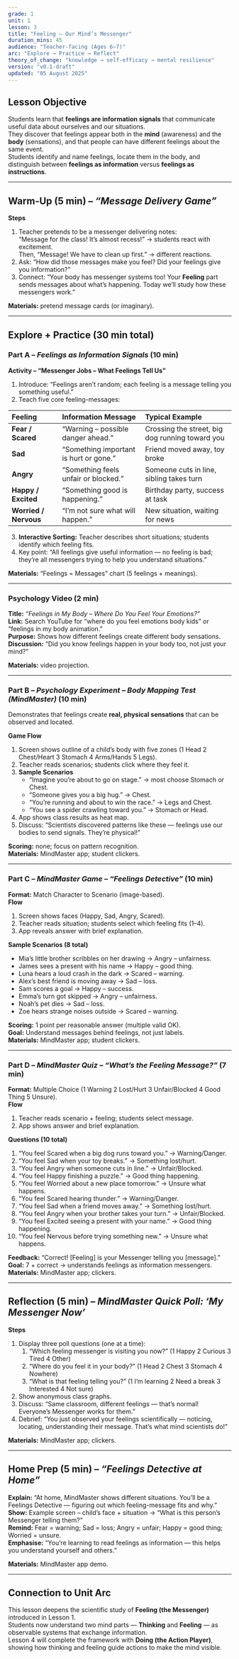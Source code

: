 ```yaml
---
grade: 1
unit: 1
lesson: 3
title: "Feeling – Our Mind’s Messenger"
duration_mins: 45
audience: "Teacher-facing (Ages 6–7)"
arc: "Explore → Practice → Reflect"
theory_of_change: "knowledge → self-efficacy → mental resilience"
version: "v0.1-draft"
updated: "05 August 2025"
---
```


## Lesson Objective
Students learn that **feelings are information signals** that communicate useful data about ourselves and our situations.  
They discover that feelings appear both in the **mind** (awareness) and the **body** (sensations), and that people can have different feelings about the same event.  
Students identify and name feelings, locate them in the body, and distinguish between **feelings as information** versus **feelings as instructions**.

---

## Warm-Up (5 min) – *“Message Delivery Game”*

**Steps**
1. Teacher pretends to be a messenger delivering notes:  
   “Message for the class! It’s almost recess!” → students react with excitement.  
   Then, “Message! We have to clean up first.” → different reactions.  
2. Ask: “How did those messages make you feel? Did your feelings give you information?”  
3. Connect: “Your body has messenger systems too! Your **Feeling** part sends messages about what’s happening. Today we’ll study how these messengers work.”

**Materials:** pretend message cards (or imaginary).

---

## Explore + Practice (30 min total)

### Part A – *Feelings as Information Signals* (10 min)

**Activity – “Messenger Jobs – What Feelings Tell Us”**
1. Introduce: “Feelings aren’t random; each feeling is a message telling you something useful.”  
2. Teach five core feeling-messages:

| Feeling | Information Message | Typical Example |
|:---|:---|:---|
| **Fear / Scared** | “Warning – possible danger ahead.” | Crossing the street, big dog running toward you |
| **Sad** | “Something important is hurt or gone.” | Friend moved away, toy broke |
| **Angry** | “Something feels unfair or blocked.” | Someone cuts in line, sibling takes turn |
| **Happy / Excited** | “Something good is happening.” | Birthday party, success at task |
| **Worried / Nervous** | “I’m not sure what will happen.” | New situation, waiting for news |

3. **Interactive Sorting:** Teacher describes short situations; students identify which feeling fits.  
4. Key point: “All feelings give useful information — no feeling is bad; they’re all messengers trying to help you understand situations.”

**Materials:** “Feelings = Messages” chart (5 feelings + meanings).

---

### Psychology Video (2 min)

**Title:** *“Feelings in My Body – Where Do You Feel Your Emotions?”*  
**Link:** Search YouTube for “where do you feel emotions body kids” or “feelings in my body animation.”  
**Purpose:** Shows how different feelings create different body sensations.  
**Discussion:** “Did you know feelings happen in your body too, not just your mind?”  

**Materials:** video projection.

---

### Part B – *Psychology Experiment – Body Mapping Test (MindMaster)* (10 min)

Demonstrates that feelings create **real, physical sensations** that can be observed and located.

**Game Flow**
1. Screen shows outline of a child’s body with five zones (1 Head  2 Chest/Heart  3 Stomach  4 Arms/Hands  5 Legs).  
2. Teacher reads scenarios; students click where they feel it.  
3. **Sample Scenarios**  
   - “Imagine you’re about to go on stage.” → most choose Stomach or Chest.  
   - “Someone gives you a big hug.” → Chest.  
   - “You’re running and about to win the race.” → Legs and Chest.  
   - “You see a spider crawling toward you.” → Stomach or Head.  
4. App shows class results as heat map.  
5. Discuss: “Scientists discovered patterns like these — feelings use our bodies to send signals. They’re physical!”

**Scoring:** none; focus on pattern recognition.  
**Materials:** MindMaster app; student clickers.

---

### Part C – *MindMaster Game – “Feelings Detective”* (10 min)

**Format:** Match Character to Scenario (image-based).  
**Flow**
1. Screen shows faces (Happy, Sad, Angry, Scared).  
2. Teacher reads situation; students select which feeling fits (1–4).  
3. App reveals answer with brief explanation.  

**Sample Scenarios (8 total)**  
- Mia’s little brother scribbles on her drawing → Angry – unfairness.  
- James sees a present with his name → Happy – good thing.  
- Luna hears a loud crash in the dark → Scared – warning.  
- Alex’s best friend is moving away → Sad – loss.  
- Sam scores a goal → Happy – success.  
- Emma’s turn got skipped → Angry – unfairness.  
- Noah’s pet dies → Sad – loss.  
- Zoe hears strange noises outside → Scared – warning.  

**Scoring:** 1 point per reasonable answer (multiple valid OK).  
**Goal:** Understand messages behind feelings, not just labels.  
**Materials:** MindMaster app; student clickers.

---

### Part D – *MindMaster Quiz – “What’s the Feeling Message?”* (7 min)

**Format:** Multiple Choice (1 Warning  2 Lost/Hurt  3 Unfair/Blocked  4 Good Thing  5 Unsure).  
**Flow**
1. Teacher reads scenario + feeling; students select message.  
2. App shows answer and brief explanation.

**Questions (10 total)**
1. “You feel Scared when a big dog runs toward you.” → Warning/Danger.  
2. “You feel Sad when your toy breaks.” → Something lost/hurt.  
3. “You feel Angry when someone cuts in line.” → Unfair/Blocked.  
4. “You feel Happy finishing a puzzle.” → Good thing happening.  
5. “You feel Worried about a new place tomorrow.” → Unsure what happens.  
6. “You feel Scared hearing thunder.” → Warning/Danger.  
7. “You feel Sad when a friend moves away.” → Something lost/hurt.  
8. “You feel Angry when your brother takes your turn.” → Unfair/Blocked.  
9. “You feel Excited seeing a present with your name.” → Good thing happening.  
10. “You feel Nervous before trying something new.” → Unsure what happens.  

**Feedback:** “Correct! [Feeling] is your Messenger telling you [message].”  
**Goal:** 7 + correct → understands feelings as information messengers.  
**Materials:** MindMaster app; clickers.

---

## Reflection (5 min) – *MindMaster Quick Poll: ‘My Messenger Now’*

**Steps**
1. Display three poll questions (one at a time):  
   1. “Which feeling messenger is visiting you now?” (1 Happy  2 Curious  3 Tired  4 Other)  
   2. “Where do you feel it in your body?” (1 Head  2 Chest  3 Stomach  4 Nowhere)  
   3. “What is that feeling telling you?” (1 I’m learning  2 Need a break  3 Interested  4 Not sure)  
2. Show anonymous class graphs.  
3. Discuss: “Same classroom, different feelings — that’s normal! Everyone’s Messenger works for them.”  
4. Debrief: “You just observed your feelings scientifically — noticing, locating, understanding their message. That’s what mind scientists do!”

**Materials:** MindMaster app; clickers.

---

## Home Prep (5 min) – *“Feelings Detective at Home”*

**Explain:** “At home, MindMaster shows different situations. You’ll be a Feelings Detective — figuring out which feeling-message fits and why.”  
**Show:** Example screen – child’s face + situation → “What is this person’s Messenger telling them?”  
**Remind:** Fear = warning; Sad = loss; Angry = unfair; Happy = good thing; Worried = unsure.  
**Emphasise:** “You’re learning to read feelings as information — this helps you understand yourself and others.”  

**Materials:** MindMaster app demo.

---

## Connection to Unit Arc
This lesson deepens the scientific study of **Feeling (the Messenger)** introduced in Lesson 1.  
Students now understand two mind parts — **Thinking** and **Feeling** — as observable systems that exchange information.  
Lesson 4 will complete the framework with **Doing (the Action Player)**, showing how thinking and feeling guide actions to make the mind visible.

